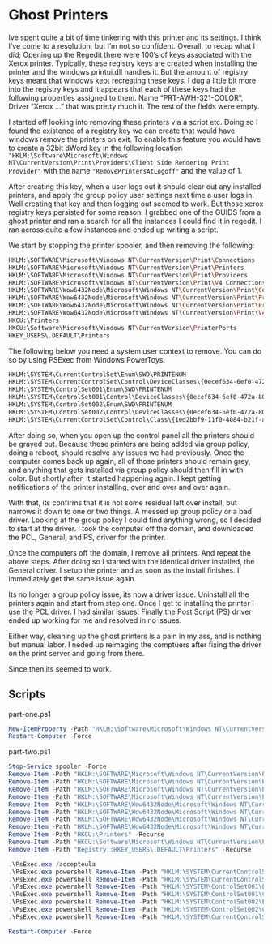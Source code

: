 # Ghost Printers

Ive spent quite a bit of time tinkering with this printer and its settings. I think I’ve come to a resolution, but I’m not so confident. Overall, to recap what I did; Opening up the Regedit there were 100’s of keys associated with the Xerox printer. Typically, these registry keys are created when installing the printer and the windows printui.dll handles it. But the amount of registry keys meant that windows kept recreating these keys. I dug a little bit more into the registry keys and it appears that each of these keys had the following properties assigned to them. Name “PRT-AWH-321-COLOR”, Driver “Xerox …” that was pretty much it. The rest of the fields were empty.

I started off looking into removing these printers via a script etc. Doing so I found the existence of a registry key we can create that would have windows remove the printers on exit. To enable this feature you would have to create a 32bit dWord key in the following location `"HKLM:\Software\Microsoft\Windows NT\CurrentVersion\Print\Providers\Client Side Rendering Print Provider"` with the name `"RemovePrintersAtLogoff"` and the value of 1.

After creating this key, when a user logs out it should clear out any installed printers, and apply the group policy user settings next time a user logs in. Well creating that key and then logging out seemed to work. But those xerox registry keys persisted for some reason. I grabbed one of the GUIDS from a ghost printer and ran a search for all the instances I could find it in regedit. I ran across quite a few instances and ended up writing a script.

We start by stopping the printer spooler, and then removing the following:

```bash
HKLM:\SOFTWARE\Microsoft\Windows NT\CurrentVersion\Print\Connections
HKLM:\SOFTWARE\Microsoft\Windows NT\CurrentVersion\Print\Printers
HKLM:\SOFTWARE\Microsoft\Windows NT\CurrentVersion\Print\Providers
HKLM:\SOFTWARE\Microsoft\Windows NT\CurrentVersion\Print\V4 Connections
HKLM:\SOFTWARE\Wow6432Node\Microsoft\Windows NT\CurrentVersion\Print\Connections
HKLM:\SOFTWARE\Wow6432Node\Microsoft\Windows NT\CurrentVersion\Print\Printers
HKLM:\SOFTWARE\Wow6432Node\Microsoft\Windows NT\CurrentVersion\Print\Providers
HKLM:\SOFTWARE\Wow6432Node\Microsoft\Windows NT\CurrentVersion\Print\V4 Connections
HKCU:\Printers
HKCU:\Software\Microsoft\Windows NT\CurrentVersion\PrinterPorts
HKEY_USERS\.DEFAULT\Printers
```

The following below you need a system user context to remove. You can do so by using PSExec from Windows PowerToys.

```bash
HKLM:\SYSTEM\CurrentControlSet\Enum\SWD\PRINTENUM 
HKLM:\SYSTEM\CurrentControlSet\Control\DeviceClasses\{0ecef634-6ef0-472a-8085-5ad023ecbccd} 
HKLM:\SYSTEM\ControlSet001\Enum\SWD\PRINTENUM    
HKLM:\SYSTEM\ControlSet001\Control\DeviceClasses\{0ecef634-6ef0-472a-8085-5ad023ecbccd}    
HKLM:\SYSTEM\ControlSet002\Enum\SWD\PRINTENUM    
HKLM:\SYSTEM\ControlSet002\Control\DeviceClasses\{0ecef634-6ef0-472a-8085-5ad023ecbccd}    
HKLM:\SYSTEM\CurrentControlSet\Control\Class\{1ed2bbf9-11f0-4084-b21f-ad83a8e6dcdc} 
```

After doing so, when you open up the control panel all the printers should be grayed out. Because these printers are being added via group policy, doing a reboot, should resolve any issues we had previously. Once the computer comes back up again, all of those printers should remain grey, and anything that gets installed via group policy should then fill in with color. But shortly after, it started happening again. I kept getting notifications of the printer installing, over and over and over again. 

With that, its confirms that it is not some residual left over install, but narrows it down to one or two things. A messed up group policy or a bad driver. Looking at the group policy I could find anything wrong, so I decided to start at the driver. I took the computer off the domain, and downloaded the PCL, General, and PS, driver for the printer. 

Once the computers off the domain, I remove all printers. And repeat the above steps. After doing so I started with the identical driver installed, the General driver. I setup the printer and as soon as the install finishes. I immediately get the same issue again.

Its no longer a group policy issue, its now a driver issue. Uninstall all the printers again and start from step one. Once I get to installing the printer I use the PCL driver. I had similar issues. Finally the Post Script (PS) driver ended up working for me and resolved in no issues.

Either way, cleaning up the ghost printers is a pain in my ass, and is nothing but manual labor. I neded up reimaging the comptuers after fixing the driver on the print server and going from there.

 Since then its seemed to work.
 
 ## Scripts
part-one.ps1
 ```Powershell
New-ItemProperty -Path "HKLM:\Software\Microsoft\Windows NT\CurrentVersion\Print\Providers\Client Side Rendering Print Provider" -Name "RemovePrintersAtLogoff" -Value 1 -Force
Restart-Computer -Force
 ```
 
part-two.ps1
 ```Powershell
 Stop-Service spooler -Force
Remove-Item -Path "HKLM:\SOFTWARE\Microsoft\Windows NT\CurrentVersion\Print\Connections" -Recurse
Remove-Item -Path "HKLM:\SOFTWARE\Microsoft\Windows NT\CurrentVersion\Print\Printers" -Recurse
Remove-Item -Path "HKLM:\SOFTWARE\Microsoft\Windows NT\CurrentVersion\Print\Providers" -Recurse
Remove-Item -Path "HKLM:\SOFTWARE\Microsoft\Windows NT\CurrentVersion\Print\V4 Connections" -Recurse
Remove-Item -Path "HKLM:\SOFTWARE\Wow6432Node\Microsoft\Windows NT\CurrentVersion\Print\Connections" -Recurse
Remove-Item -Path "HKLM:\SOFTWARE\Wow6432Node\Microsoft\Windows NT\CurrentVersion\Print\Printers" -Recurse
Remove-Item -Path "HKLM:\SOFTWARE\Wow6432Node\Microsoft\Windows NT\CurrentVersion\Print\Providers" -Recurse
Remove-Item -Path "HKLM:\SOFTWARE\Wow6432Node\Microsoft\Windows NT\CurrentVersion\Print\V4 Connections" -Recurse
Remove-Item -Path "HKCU:\Printers" -Recurse
Remove-Item -Path "HKCU:\Software\Microsoft\Windows NT\CurrentVersion\PrinterPorts" -Recurse
Remove-Item -Path "Registry::HKEY_USERS\.DEFAULT\Printers" -Recurse

.\PsExec.exe /accepteula
.\PsExec.exe powershell Remove-Item -Path "HKLM:\SYSTEM\CurrentControlSet\Enum\SWD\PRINTENUM" -Recurse
.\PsExec.exe powershell Remove-Item -Path "HKLM:\SYSTEM\CurrentControlSet\Control\DeviceClasses\{0ecef634-6ef0-472a-8085-5ad023ecbccd}" -Recurse
.\PsExec.exe powershell Remove-Item -Path "HKLM:\SYSTEM\ControlSet001\Enum\SWD\PRINTENUM" -Recurse -ErrorAction SilentlyContinue
.\PsExec.exe powershell Remove-Item -Path "HKLM:\SYSTEM\ControlSet001\Control\DeviceClasses\{0ecef634-6ef0-472a-8085-5ad023ecbccd}" -Recurse -ErrorAction SilentlyContinue
.\PsExec.exe powershell Remove-Item -Path "HKLM:\SYSTEM\ControlSet002\Enum\SWD\PRINTENUM" -Recurse -ErrorAction SilentlyContinue
.\PsExec.exe powershell Remove-Item -Path "HKLM:\SYSTEM\ControlSet002\Control\DeviceClasses\{0ecef634-6ef0-472a-8085-5ad023ecbccd}" -Recurse -ErrorAction SilentlyContinue
.\PsExec.exe powershell Remove-Item -Path "HKLM:\SYSTEM\CurrentControlSet\Control\Class\{1ed2bbf9-11f0-4084-b21f-ad83a8e6dcdc}" -Recurse 

Restart-Computer -Force
 ```
